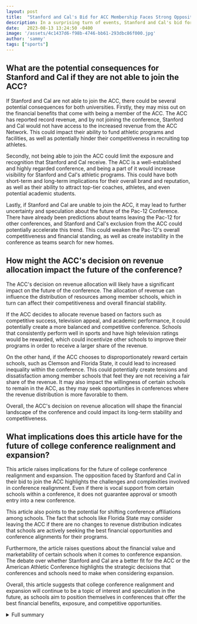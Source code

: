 ```yaml
---
layout: post
title:  "Stanford and Cal's Bid for ACC Membership Faces Strong Opposition"
description: In a surprising turn of events, Stanford and Cal's bid for membership in the ACC is facing strong opposition from several schools within the conference.
date:   2023-08-13 13:24:50 -0400
image: '/assets/4c1437d6-f98b-4746-bb61-293dbc86f000.jpg'
author: 'sammy'
tags: ["sports"]
---
```


## What are the potential consequences for Stanford and Cal if they are not able to join the ACC?
If Stanford and Cal are not able to join the ACC, there could be several potential consequences for both universities. Firstly, they may miss out on the financial benefits that come with being a member of the ACC. The ACC has reported record revenue, and by not joining the conference, Stanford and Cal would not have access to the increased revenue from the ACC Network. This could impact their ability to fund athletic programs and facilities, as well as potentially hinder their competitiveness in recruiting top athletes.

Secondly, not being able to join the ACC could limit the exposure and recognition that Stanford and Cal receive. The ACC is a well-established and highly regarded conference, and being a part of it would increase visibility for Stanford and Cal's athletic programs. This could have both short-term and long-term implications for their overall brand and reputation, as well as their ability to attract top-tier coaches, athletes, and even potential academic students.

Lastly, if Stanford and Cal are unable to join the ACC, it may lead to further uncertainty and speculation about the future of the Pac-12 Conference. There have already been predictions about teams leaving the Pac-12 for other conferences, and Stanford and Cal's exclusion from the ACC could potentially accelerate this trend. This could weaken the Pac-12's overall competitiveness and financial standing, as well as create instability in the conference as teams search for new homes.

## How might the ACC's decision on revenue allocation impact the future of the conference?
The ACC's decision on revenue allocation will likely have a significant impact on the future of the conference. The allocation of revenue can influence the distribution of resources among member schools, which in turn can affect their competitiveness and overall financial stability.

If the ACC decides to allocate revenue based on factors such as competitive success, television appeal, and academic performance, it could potentially create a more balanced and competitive conference. Schools that consistently perform well in sports and have high television ratings would be rewarded, which could incentivize other schools to improve their programs in order to receive a larger share of the revenue.

On the other hand, if the ACC chooses to disproportionately reward certain schools, such as Clemson and Florida State, it could lead to increased inequality within the conference. This could potentially create tensions and dissatisfaction among member schools that feel they are not receiving a fair share of the revenue. It may also impact the willingness of certain schools to remain in the ACC, as they may seek opportunities in conferences where the revenue distribution is more favorable to them.

Overall, the ACC's decision on revenue allocation will shape the financial landscape of the conference and could impact its long-term stability and competitiveness.

## What implications does this article have for the future of college conference realignment and expansion?
This article raises implications for the future of college conference realignment and expansion. The opposition faced by Stanford and Cal in their bid to join the ACC highlights the challenges and complexities involved in conference realignment. Even if there is vocal support from certain schools within a conference, it does not guarantee approval or smooth entry into a new conference.

This article also points to the potential for shifting conference affiliations among schools. The fact that schools like Florida State may consider leaving the ACC if there are no changes to revenue distribution indicates that schools are actively seeking the best financial opportunities and conference alignments for their programs.

Furthermore, the article raises questions about the financial value and marketability of certain schools when it comes to conference expansion. The debate over whether Stanford and Cal are a better fit for the ACC or the American Athletic Conference highlights the strategic decisions that conferences and schools need to make when considering expansion.

Overall, this article suggests that college conference realignment and expansion will continue to be a topic of interest and speculation in the future, as schools aim to position themselves in conferences that offer the best financial benefits, exposure, and competitive opportunities.


<details>
        <summary>Full summary</summary>
<p>In a surprising turn of events, Stanford and Cal's bid for membership in the ACC is facing strong opposition from several schools within the conference. Florida State, Clemson, North Carolina, and NC State have all expressed their opposition to the proposed expansion. This has put Stanford and Cal just one vote short of the required approval from the ACC's presidents and chancellors.</p>
<p>The ACC requires approval from 12 of its 15 presidents and chancellors for any expansion. Without enough yes votes, a formal expansion vote is unlikely to take place. This has left Stanford and Cal in a precarious position as they seek to join the ACC.</p>
<p>If the Pac-12 members cannot join the ACC, they are likely to explore other options when the Pac-12's rights deal expires. The Mountain West Conference and the American Athletic Conference are potential alternatives for Stanford and Cal. However, the Mountain West Conference is currently waiting for the ACC's deliberation before making a decision.</p>
<p>ACC members have until next Tuesday to notify if they plan to change conferences for the 2024 season. Florida State, in particular, may consider leaving the ACC if there are no changes to how media revenue is distributed.</p>
<p>Notre Dame, Pittsburgh, Georgia Tech, and Louisville are among the vocal supporters of adding Stanford and Cal to the ACC. However, some have questioned why Notre Dame's opinion matters since they remain independent in football.</p>
<p>In addition to the main source, there have been several other reports related to the ACC's expansion consideration. It has been reported that the ACC is considering adding teams, with Stanford and Cal being explored as potential expansion options. Two calls have been scheduled to discuss the potential addition of Stanford and Cal, indicating a serious consideration of their membership.</p>
<p>However, there is uncertainty about the financial value that Stanford and Cal would bring to the ACC. Some speculate that they may fit better in the American Athletic Conference, given recent conference realignment in college football.</p>
<p>The opposition to Stanford and Cal's addition by Florida State, Clemson, North Carolina, and NC State was confirmed by a conference source. It was reported that there was an informal straw poll where four ACC schools opposed the addition of Stanford and Cal. The identities of these schools were first reported by Sports Illustrated.</p>
<p>Despite the opposition, the formal vote has not been scheduled, indicating that the administrators do not yet have enough support. It remains to be seen if any of the schools will change their stance or if there will be other tentative supporters who could vote against the addition.</p>
<p>The ACC's revenue has been increasing, reporting a league-record $578.3 million in revenue in the previous year. ACC schools are expected to receive a sizable increase in revenue following the full distribution of the ACC Network. However, the ACC officials now need to decide how to allocate the revenue moving forward.</p>
<p>The consideration for revenue allocation includes factors such as competitive success, television appeal, academic performance, and sport sponsorship. There is speculation about rewarding brands like Clemson and Florida State that drive high football ratings, as well as rewarding ACC playoff teams and New Year's Six bowl teams.</p>
<p>There is also discussion about disparately sharing NCAA basketball tournament revenue based on the number of tournament games played. This decision will have a significant impact on the financial trajectory of the ACC.</p>
<p>The college conference realignment and expansion speculation has been a hot topic, particularly regarding the future of the Pac-12 Conference. There are predictions that Pac-12 teams, including Stanford and Cal, may join other conferences such as the Big 12 or the Big Ten.</p>
<p>Notre Dame, despite remaining independent in football, has also been a subject of interest. The Big Ten has reportedly expressed interest in adding Notre Dame, and the potential media rights deal could have a significant impact on the future of Irish athletics.</p>
<p>In conclusion, Stanford and Cal's bid for ACC membership is facing strong opposition from several schools within the conference. Despite vocal support from other ACC members, the formal expansion vote has not yet been scheduled. The ACC officials need to carefully consider the financial value, allocate revenue, and navigate the ongoing college conference realignment and expansion speculation. The future of Stanford and Cal's membership in the ACC remains uncertain, but the impact of this decision could have long-reaching effects on college football as a whole.</p>
</details>
